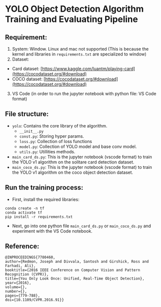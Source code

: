 # YOLO Object Detection Algorithm Training and Evaluating Pipeline

## Requirement:
1. System: Window. Linux and mac not supported (This is because the kernel and libraries in `requirements.txt` are specialized to window)
2. Dataset:
 * Card dataset: [https://www.kaggle.com/luantm/playing-card](https://cocodataset.org/#download)
 * COCO dataset: [https://cocodataset.org/#download](https://cocodataset.org/#download)
3. VS Code (in order to run the jupyter notebook with python file: VS Code format)

## File structure:
* `yolo`: Contains the core library of the algorithm.
  * `__init__.py`
  * `const.py`: Storing hyper params.
  * `loss.py`: Collection of loss functions
  * `model.py`: Collection of YOLO model and base conv model.
  * `utils.py`: Utillities methods.
* `main_card_ds.py`: This is the jupyter notebook (vscode format) to train the YOLO v1 algorithm on the solitare card detection dataset.
* `main_coco_ds.py`: This is the jupyter notebook (vscode format) to train the YOLO v1 algorithm on the coco object detection dataset.

## Run the training process:

* First, install the required libraries: 
```
conda create -n tf
conda activate tf
pip install -r requirements.txt
```
* Next, go into one python file `main_card_ds.py` or `main_coco_ds.py` and experiment with the VS Code notebook.

## Reference:
```
@INPROCEEDINGS{7780460,
author={Redmon, Joseph and Divvala, Santosh and Girshick, Ross and Farhadi, Ali},
booktitle={2016 IEEE Conference on Computer Vision and Pattern Recognition (CVPR)}, 
title={You Only Look Once: Unified, Real-Time Object Detection}, 
year={2016},
volume={},
number={},
pages={779-788},
doi={10.1109/CVPR.2016.91}}
```